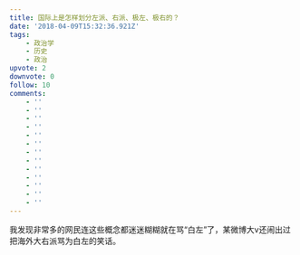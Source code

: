 ```yaml
---
title: 国际上是怎样划分左派、右派、极左、极右的？
date: '2018-04-09T15:32:36.921Z'
tags:
    - 政治学
    - 历史
    - 政治
upvote: 2
downvote: 0
follow: 10
comments:
    - ''
    - ''
    - ''
    - ''
    - ''
    - ''
    - ''
    - ''
    - ''
    - ''
    - ''
    - ''
    - ''
---
```


我发现非常多的网民连这些概念都迷迷糊糊就在骂“白左”了，某微博大v还闹出过把海外大右派骂为白左的笑话。
